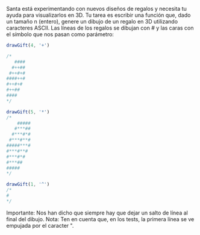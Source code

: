 Santa está experimentando con nuevos diseños de regalos y necesita tu ayuda para visualizarlos en 3D.
Tu tarea es escribir una función que, dado un tamaño n (entero), genere un dibujo de un regalo en 3D utilizando caracteres ASCII.
Las líneas de los regalos se dibujan con # y las caras con el símbolo que nos pasan como parámetro:

```js
drawGift(4, '+')

/*
   ####
  #++##
 #++#+#
####++#
#++#+#
#++##
####
*/

drawGift(5, '*')
/*
    #####
   #***##
  #***#*#
 #***#**#
#####***#
#***#**#
#***#*#
#***##
#####
*/

drawGift(1, '^')
/*
#
*/
```

Importante: Nos han dicho que siempre hay que dejar un salto de línea al final del dibujo.
Nota: Ten en cuenta que, en los tests, la primera línea se ve empujada por el caracter ".
